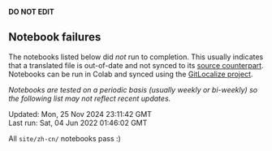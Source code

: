 __DO NOT EDIT__

## Notebook failures

The notebooks listed below did *not* run to completion. This usually indicates
that a translated file is out-of-date and not synced to its
[source counterpart](../en-snapshot/). Notebooks can be run in Colab and synced
using the [GitLocalize project](https://gitlocalize.com/tensorflow/docs-l10n).

*Notebooks are tested on a periodic basis (usually weekly or bi-weekly) so the
following list may not reflect recent updates.*

Updated: Mon, 25 Nov 2024 23:11:42 GMT<br/>
Last run: Sat, 04 Jun 2022 01:46:02 GMT

All <code>site/zh-cn/</code> notebooks pass :)

